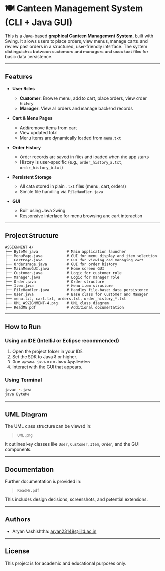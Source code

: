 # 🍽️ Canteen Management System (CLI + Java GUI)

This is a Java-based **graphical Canteen Management System**, built with Swing. It allows users to place orders, view menus, manage carts, and review past orders in a structured, user-friendly interface. The system distinguishes between customers and managers and uses text files for basic data persistence.

---

## Features

- **User Roles**
  - **Customer**: Browse menu, add to cart, place orders, view order history
  - **Manager**: View all orders and manage backend records

- **Cart & Menu Pages**
  - Add/remove items from cart
  - View updated total
  - Menu items are dynamically loaded from `menu.txt`

- **Order History**
  - Order records are saved in files and loaded when the app starts
  - History is user-specific (e.g., `order_history_a.txt`, `order_history_b.txt`)

- **Persistent Storage**
  - All data stored in plain `.txt` files (menu, cart, orders)
  - Simple file handling via `FileHandler.java`

- **GUI**
  - Built using Java Swing
  - Responsive interface for menu browsing and cart interaction

---

## Project Structure

```
ASSIGNMENT 4/
├── ByteMe.java             # Main application launcher
├── MenuPage.java           # GUI for menu display and item selection
├── CartPage.java           # GUI for viewing and managing cart
├── OrdersPage.java         # GUI for order history
├── MainMenuGUI.java        # Home screen GUI
├── Customer.java           # Logic for customer role
├── Manager.java            # Logic for manager role
├── Order.java              # Order structure
├── Item.java               # Menu item structure
├── FileHandler.java        # Handles file-based data persistence
├── User.java               # Base class for Customer and Manager
├── menu.txt, cart.txt, orders.txt, order_history_*.txt
├── UML_ASSIGNMENT-4.png    # UML class diagram
├── ReadME.pdf              # Additional documentation
```

---

## How to Run

### Using an IDE (IntelliJ or Eclipse recommended)

1. Open the project folder in your IDE.
2. Set the SDK to Java 8 or higher.
3. Run `ByteMe.java` as a Java Application.
4. Interact with the GUI that appears.

### Using Terminal

```bash
javac *.java
java ByteMe
```

---

## UML Diagram

The UML class structure can be viewed in:

> `UML.png`

It outlines key classes like `User`, `Customer`, `Item`, `Order`, and the GUI components.

---

## Documentation

Further documentation is provided in:

> `ReadME.pdf`

This includes design decisions, screenshots, and potential extensions.

---

## Authors

- Aryan Vashishtha: aryan23148@iiitd.ac.in

---

## License

This project is for academic and educational purposes only.

